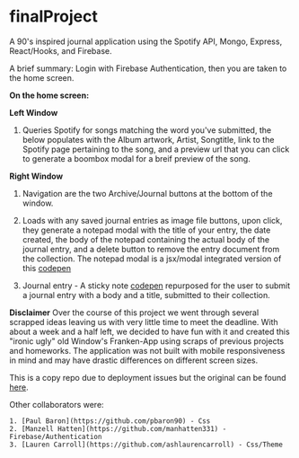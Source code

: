 # finalProject

A 90's inspired journal application using the Spotify API, Mongo, Express, React/Hooks, and Firebase.

A brief summary: Login with Firebase Authentication, then you are taken to the home screen. 

**On the home screen:** 
    
   **Left Window**
1. Queries Spotify for songs matching the word you've submitted, the below populates with the Album artwork, Artist, Songtitle, link to the Spotify page pertaining to the song, and a preview url that you can click to generate a boombox modal for a breif preview of the song.

  **Right Window**
1. Navigation are the two Archive/Journal buttons at the bottom of the window.  
  
2. Loads with any saved journal entries as image file buttons, upon click, they generate a notepad modal with the title of your entry, the date created, the body of the notepad containing the actual body of the journal entry, and a delete button to remove the entry document from the collection. The notepad modal is a jsx/modal integrated version of this [codepen](https://codepen.io/sadcry/pen/WGqpKx)

3. Journal entry - A sticky note [codepen](https://codepen.io/edmondko/pen/udcHG) repurposed for the user to submit a journal entry with a body and a title, submitted to their collection.


**Disclaimer**
Over the course of this project we went through several scrapped ideas leaving us with very little time to meet the deadline. With about a week and a half left, we decided to have fun with it and created this "ironic ugly" old Window's Franken-App using scraps of previous projects and homeworks. The application was not built with mobile responsiveness in mind and may have drastic differences on different screen sizes.

This is a copy repo due to deployment issues but the original can be found [here](https://github.com/cptaylor38/finalProject).

Other collaborators were: 
  
    1. [Paul Baron](https://github.com/pbaron90) - Css
    2. [Manzell Hatten](https://github.com/manhatten331) - Firebase/Authentication
    3. [Lauren Carroll](https://github.com/ashlaurencarroll) - Css/Theme


